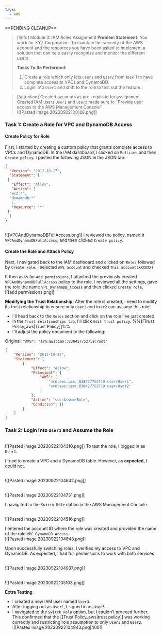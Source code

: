 ```yaml
---
tags:
  - AWS
---
```

==PENDING CLEANUP==
 
> [!info] Module 3: IAM Roles Assignment
> **Problem Statement:** 
> You work for XYZ Corporation. To maintain the security of the AWS account and the resources you have been asked to implement a solution that can help easily recognize and monitor the different users. 
> 
> **Tasks To Be Performed:** 
> 1. Create a role which only lets  `User1` and  `User2` from task 1 to have complete access to VPCs and DynamoDB. 
> 2. Login into  `User1` and shift to the role to test out the feature.



> [!attention] Created accounts as pre-requisite for assignment.
> Created  IAM users `User1` and  `User2` made sure to "Provide user access to the AWS Management Console"
> <br>![[Pasted image 20230922100128.png]]
>
>    


### Task 1: Create a Role for VPC and DynamoDB Access

#### Create Policy for Role

First, I started by creating a custom policy that grants complete access to VPCs and DynamoDB. In the IAM dashboard, I clicked on `Policies` and then `Create policy`. I pasted the following JSON in the JSON tab:

```json
{
  "Version": "2012-10-17",
  "Statement": [
 {
   "Effect": "Allow",
   "Action": [
  "ec2:*",
  "dynamodb:*"
   ],
   "Resource": "*"
 }
  ]
}
```

<br>![[VPCAndDynamoDBFullAccess.png]]
I reviewed the policy, named it `VPCAndDynamoDBFullAccess`, and then clicked `Create policy`.

#### Create the Role and Attach Policy

Next, I navigated back to the IAM dashboard and clicked on `Roles` followed by `Create role`. 
I selected `AWS account` and checked `This account(XXXXXX)`

It then asks for `Add permissions`, I attached the previously created `VPCAndDynamoDBFullAccess` policy to the role. I reviewed all the settings, gave the role the name `VPC_DynamoDB_Access` and then clicked `Create role`.
<br>![[add permissions.png]]


**Modifying the Trust Relationship**:
After the role is created, I need to modify its trust relationship to ensure only `User1` and `User2` can assume this role:
- I'll head back to the `Roles` section and click on the role I've just created.
- In the `Trust relationships tab`, I'll click `Edit trust policy`. %%[[Trust Policy_aws|Trust Policy]]%%
- I'll adjust the policy document to the following:

Original: `"AWS": "arn:aws:iam::838427752759:root"`

```json
{
    "Version": "2012-10-17",
    "Statement": [
        {
            "Effect": "Allow",
            "Principal": {
                "AWS": [
                    "arn:aws:iam::838427752759:user/User1",
                    "arn:aws:iam::838427752759:user/User2"
                ]
            },
            "Action": "sts:AssumeRole",
            "Condition": {}
        }
    ]
}
```

### Task 2: Login into  `User1` and Assume the Role
<br>![[Pasted image 20230922104310.png]]
To test the role, I logged in as  `User1`. 

I tried to create a VPC and a DynamoDB table. However, as **expected**, I could not.

<br>![[Pasted image 20230922104642.png]]

<br>![[Pasted image 20230922104731.png]]

I navigated to the `Switch Role` option in the AWS Management Console. 

<br>![[Pasted image 20230922104516.png]]

I entered the account ID where the role was created and provided the name of the role `VPC_DynamoDB_Access`.
<br>![[Pasted image 20230922104843.png]]


Upon successfully switching roles, I verified my access to VPC and DynamoDB. As expected, I had full permissions to work with both services.

<br>![[Pasted image 20230922104937.png]]

<br>![[Pasted image 20230922105103.png]]


**Extra Testing**:
- I created a new IAM user named `User3`.
- After logging out as `User1`, I signed in as `User3`.
- I navigated to the `Switch Role` option, but I couldn't proceed further. This confirmed that the [[Trust Policy_aws|trust policy]] was working correctly and restricting role assumption to only `User1` and `User2`.
  <br>![[Pasted image 20230922104843.png|400]]


<!--Took 1h 20m to finish, not countering proof reading -->

